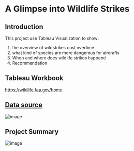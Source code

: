 # A Glimpse into Wildlife Strikes

## Introduction
This project use Tableau Visualization to show: 
  1. the overview of wildstrikes cost overtime
  2. what kind of species are more dangerous for aircrafts
  3. When and where does wildlife strikes happend
  4. Recommendation

## Tableau Workbook
https://wildlife.faa.gov/home

## [Data source](https://wildlife.faa.gov/home) 
![image](https://user-images.githubusercontent.com/60673352/115627960-d924e000-a2cd-11eb-9d13-2e32082921a5.png)

## Project Summary
![image](https://user-images.githubusercontent.com/60673352/115627975-dde99400-a2cd-11eb-8576-78b06fe686dd.png)
